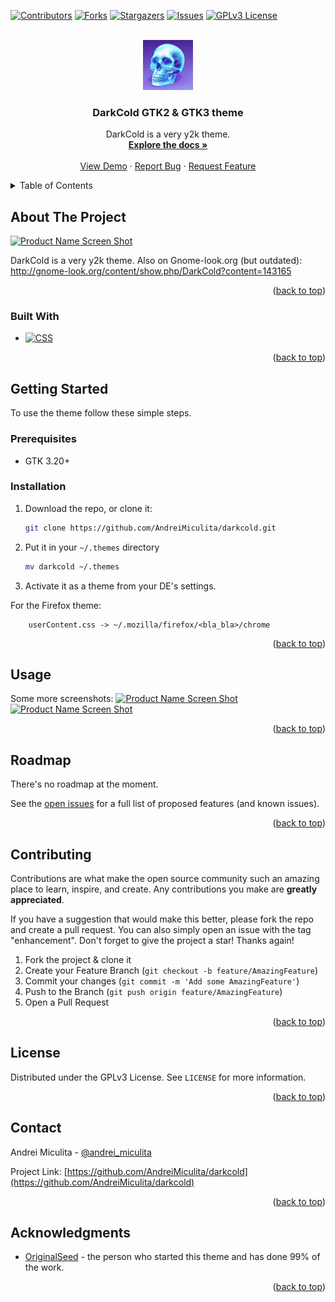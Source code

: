 <!-- Improved compatibility of back to top link: See: https://github.com/othneildrew/Best-README-Template/pull/73 -->
<a name="readme-top"></a>
<!--
*** Thanks for checking out the Best-README-Template. If you have a suggestion
*** that would make this better, please fork the repo and create a pull request
*** or simply open an issue with the tag "enhancement".
*** Don't forget to give the project a star!
*** Thanks again! Now go create something AMAZING! :D
-->



<!-- PROJECT SHIELDS -->
<!--
*** I'm using markdown "reference style" links for readability.
*** Reference links are enclosed in brackets [ ] instead of parentheses ( ).
*** See the bottom of this document for the declaration of the reference variables
*** for contributors-url, forks-url, etc. This is an optional, concise syntax you may use.
*** https://www.markdownguide.org/basic-syntax/#reference-style-links
-->
[![Contributors][contributors-shield]][contributors-url]
[![Forks][forks-shield]][forks-url]
[![Stargazers][stars-shield]][stars-url]
[![Issues][issues-shield]][issues-url]
[![GPLv3 License][license-shield]][license-url]


<!-- PROJECT LOGO -->
<br />
<div align="center">
  <a href="https://github.com/AndreiMiculita/darkcold">
    <img src="images/logo.png" alt="Logo" width="80" height="80">
  </a>

<h3 align="center">DarkCold GTK2 & GTK3 theme</h3>

  <p align="center">
    DarkCold is a very y2k theme.
    <br />
    <a href="https://github.com/AndreiMiculita/darkcold"><strong>Explore the docs »</strong></a>
    <br />
    <br />
    <a href="https://github.com/AndreiMiculita/darkcold">View Demo</a>
    ·
    <a href="https://github.com/AndreiMiculita/darkcold/issues">Report Bug</a>
    ·
    <a href="https://github.com/AndreiMiculita/darkcold/issues">Request Feature</a>
  </p>
</div>


<!-- TABLE OF CONTENTS -->
<details>
  <summary>Table of Contents</summary>
  <ol>
    <li>
      <a href="#about-the-project">About The Project</a>
      <ul>
        <li><a href="#built-with">Built With</a></li>
      </ul>
    </li>
    <li>
      <a href="#getting-started">Getting Started</a>
      <ul>
        <li><a href="#prerequisites">Prerequisites</a></li>
        <li><a href="#installation">Installation</a></li>
      </ul>
    </li>
    <li><a href="#usage">Usage</a></li>
    <li><a href="#roadmap">Roadmap</a></li>
    <li><a href="#contributing">Contributing</a></li>
    <li><a href="#license">License</a></li>
    <li><a href="#contact">Contact</a></li>
    <li><a href="#acknowledgments">Acknowledgments</a></li>
  </ol>
</details>


<!-- ABOUT THE PROJECT -->
## About The Project

[![Product Name Screen Shot][product-screenshot1]](https://example.com)

DarkCold is a very y2k theme. Also on Gnome-look.org (but outdated):
http://gnome-look.org/content/show.php/DarkCold?content=143165


<p align="right">(<a href="#readme-top">back to top</a>)</p>

### Built With

* [![CSS][CSS]][CSS]

<p align="right">(<a href="#readme-top">back to top</a>)</p>


<!-- GETTING STARTED -->
## Getting Started

To use the theme follow these simple steps.

### Prerequisites

* GTK 3.20+

### Installation

1. Download the repo, or clone it:
   ```sh
   git clone https://github.com/AndreiMiculita/darkcold.git
   ```
2. Put it in your `~/.themes` directory
   ```sh
   mv darkcold ~/.themes
   ```
3. Activate it as a theme from your DE's settings.

For the Firefox theme:
```
    userContent.css -> ~/.mozilla/firefox/<bla_bla>/chrome 
```

<p align="right">(<a href="#readme-top">back to top</a>)</p>


<!-- USAGE EXAMPLES -->
## Usage
Some more screenshots:
[![Product Name Screen Shot][product-screenshot2]](https://example.com)
[![Product Name Screen Shot][product-screenshot3]](https://example.com)

<p align="right">(<a href="#readme-top">back to top</a>)</p>


<!-- ROADMAP -->
## Roadmap

There's no roadmap at the moment.

See the [open issues](https://github.com/AndreiMiculita/darkcold/issues) for a full list of proposed features (and known issues).

<p align="right">(<a href="#readme-top">back to top</a>)</p>


<!-- CONTRIBUTING -->
## Contributing

Contributions are what make the open source community such an amazing place to learn, inspire, and create. Any contributions you make are **greatly appreciated**.

If you have a suggestion that would make this better, please fork the repo and create a pull request. You can also simply open an issue with the tag "enhancement".
Don't forget to give the project a star! Thanks again!

1. Fork the project & clone it
2. Create your Feature Branch (`git checkout -b feature/AmazingFeature`)
3. Commit your changes (`git commit -m 'Add some AmazingFeature'`)
4. Push to the Branch (`git push origin feature/AmazingFeature`)
5. Open a Pull Request

<p align="right">(<a href="#readme-top">back to top</a>)</p>


<!-- LICENSE -->
## License

Distributed under the GPLv3 License. See `LICENSE` for more information.

<p align="right">(<a href="#readme-top">back to top</a>)</p>


<!-- CONTACT -->
## Contact

Andrei Miculita - [@andrei_miculita](https://twitter.com/andrei_miculita)

Project Link: [https://github.com/AndreiMiculita/darkcold](https://github.com/AndreiMiculita/darkcold)

<p align="right">(<a href="#readme-top">back to top</a>)</p>


<!-- ACKNOWLEDGMENTS -->
## Acknowledgments
* [OriginalSeed](https://github.com/originalseed) - the person who started this theme and has done 99% of the work.

<p align="right">(<a href="#readme-top">back to top</a>)</p>


<!-- MARKDOWN LINKS & IMAGES -->
<!-- https://www.markdownguide.org/basic-syntax/#reference-style-links -->

[contributors-shield]: https://img.shields.io/github/contributors/AndreiMiculita/darkcold.svg?style=for-the-badge
[contributors-url]: https://github.com/AndreiMiculita/darkcold/graphs/contributors
[forks-shield]: https://img.shields.io/github/forks/AndreiMiculita/darkcold.svg?style=for-the-badge
[forks-url]: https://github.com/AndreiMiculita/darkcold/network/members
[stars-shield]: https://img.shields.io/github/stars/AndreiMiculita/darkcold.svg?style=for-the-badge
[stars-url]: https://github.com/AndreiMiculita/darkcold/stargazers
[issues-shield]: https://img.shields.io/github/issues/AndreiMiculita/darkcold.svg?style=for-the-badge
[issues-url]: https://github.com/AndreiMiculita/darkcold/issues
[license-shield]: https://img.shields.io/github/license/AndreiMiculita/darkcold.svg?style=for-the-badge
[license-url]: https://github.com/AndreiMiculita/darkcold/blob/master/COPYING
[product-screenshot1]: https://user-images.githubusercontent.com/6352172/193411900-5e7f0929-8e3b-4f55-970e-8202143695a3.png
[product-screenshot2]: https://user-images.githubusercontent.com/6352172/193411910-0f987ee9-d63d-424d-8602-c76d30963cc2.png
[product-screenshot3]: https://user-images.githubusercontent.com/6352172/193411909-4b7c043f-2262-4301-be59-19ef1fcc6fb9.png
[CSS]: https://img.shields.io/badge/CSS-000000?style=for-the-badge&logo=css&logoColor=white
[Next-url]: https://css.org/]
